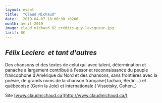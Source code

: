 ```yaml
---
layout: event
title:  "Claud Michaud"
date:   2019-04-07 18:00:00 +0200
month: avril-2019
image: claud_michaud_02_crédits-guy-lavigueur.jpg
tarif: 8€
---
```


## _Félix Leclerc  et tant d'autres_

Des chansons et des textes de celui qui avec talent, détermination et panache a largement contribué à l'essor et reconnaissance du peuple francophone d'Amérique du Nord et des chansons, sans frontières avec la poésie, de grands noms de la chanson française(Tachan, Bertin...) et québécoise (Gerin la Joie) et internationale ( Vissotsky, Cohen..) 

Site [www.claudmichaud.ca](http://www.claudmichaud.ca/)
